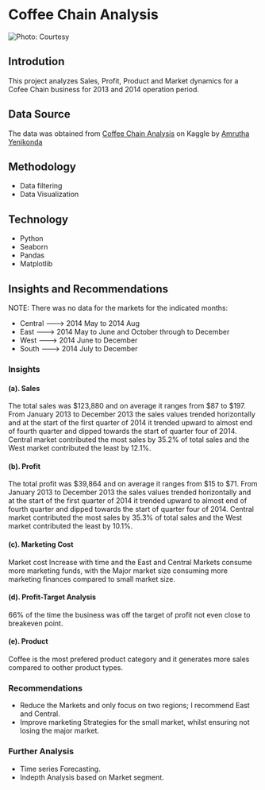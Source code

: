 # Coffee Chain Analysis

![Photo: Courtesy](https://clipart-library.com/images/pc7r5rbLi.jpg "Cofee")

## Introdution

This project analyzes Sales, Profit, Product and Market dynamics for a Cofee Chain business for 2013 and 2014 operation period.

## Data Source

The data was obtained from [Coffee Chain Analysis](https://www.kaggle.com/datasets/amruthayenikonda/coffee-chain-sales-dataset) on Kaggle by [Amrutha Yenikonda](https://www.kaggle.com/amruthayenikonda)

## Methodology

- Data filtering
- Data Visualization

## Technology 

- Python
- Seaborn
- Pandas
- Matplotlib 

## Insights and Recommendations

NOTE: There was no data for the markets for the indicated months:

 - Central ---> 2014 May to 2014 Aug
 - East ---> 2014 May to June and October through to December
 - West ---> 2014 June to December
 - South ---> 2014 July to December 


### Insights

#### (a). Sales

The total sales was $123,880 and on average it ranges from $87 to $197. From January 2013 to December 2013 the sales values trended horizontally and at the start of the first quarter of 2014 it trended upward to almost end of fourth quarter and dipped towards the start of quarter four of 2014. Central market contributed the most sales by 35.2% of total sales and the West market contributed the least by 12.1%.

#### (b). Profit

The total profit was $39,864 and on average it ranges from $15 to $71. From January 2013 to December 2013 the sales values trended horizontally and at the start of the first quarter of 2014 it trended upward to almost end of fourth quarter and dipped towards the start of quarter four of 2014. Central market contributed the most sales by 35.3% of total sales and the West market contributed the least by 10.1%.

#### (c). Marketing Cost

Market cost Increase with time and the East and Central Markets consume more marketing funds, with the Major market size consuming more marketing finances compared to small market size. 

#### (d). Profit-Target Analysis

66% of the time the business was off the target of profit not even close to breakeven point. 

#### (e). Product

Coffee is the most prefered product category and it generates more sales compared  to oother product types.

### Recommendations

- Reduce the Markets and only focus on two regions; I recommend East and Central.
- Improve marketing Strategies for the small market, whilst ensuring not losing the major market. 

### Further Analysis

- Time series Forecasting.
- Indepth Analysis based on Market segment. 